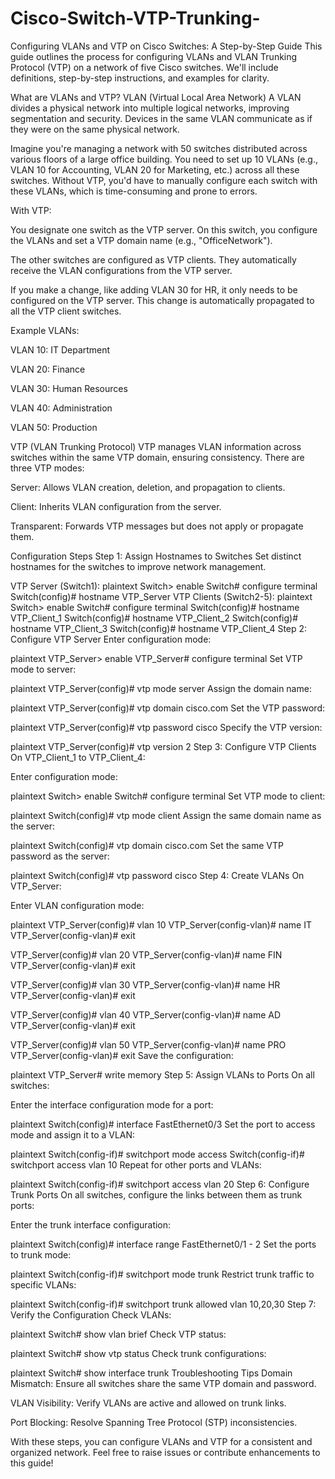 # Cisco-Switch-VTP-Trunking-

Configuring VLANs and VTP on Cisco Switches: A Step-by-Step Guide
This guide outlines the process for configuring VLANs and VLAN Trunking Protocol (VTP) on a network of five Cisco switches. We'll include definitions, step-by-step instructions, and examples for clarity.

What are VLANs and VTP?
VLAN (Virtual Local Area Network)
A VLAN divides a physical network into multiple logical networks, improving segmentation and security. Devices in the same VLAN communicate as if they were on the same physical network.

Imagine you're managing a network with 50 switches distributed across various floors of a large office building. You need to set up 10 VLANs (e.g., VLAN 10 for Accounting, VLAN 20 for Marketing, etc.) across all these switches. Without VTP, you'd have to manually configure each switch with these VLANs, which is time-consuming and prone to errors.

With VTP:

You designate one switch as the VTP server. On this switch, you configure the VLANs and set a VTP domain name (e.g., "OfficeNetwork").

The other switches are configured as VTP clients. They automatically receive the VLAN configurations from the VTP server.

If you make a change, like adding VLAN 30 for HR, it only needs to be configured on the VTP server. This change is automatically propagated to all the VTP client switches.

Example VLANs:

VLAN 10: IT Department

VLAN 20: Finance

VLAN 30: Human Resources

VLAN 40: Administration

VLAN 50: Production

VTP (VLAN Trunking Protocol)
VTP manages VLAN information across switches within the same VTP domain, ensuring consistency. There are three VTP modes:

Server: Allows VLAN creation, deletion, and propagation to clients.

Client: Inherits VLAN configuration from the server.

Transparent: Forwards VTP messages but does not apply or propagate them.

Configuration Steps
Step 1: Assign Hostnames to Switches
Set distinct hostnames for the switches to improve network management.

VTP Server (Switch1):
plaintext
Switch> enable
Switch# configure terminal
Switch(config)# hostname VTP_Server
VTP Clients (Switch2-5):
plaintext
Switch> enable
Switch# configure terminal
Switch(config)# hostname VTP_Client_1
Switch(config)# hostname VTP_Client_2
Switch(config)# hostname VTP_Client_3
Switch(config)# hostname VTP_Client_4
Step 2: Configure VTP Server
Enter configuration mode:

plaintext
VTP_Server> enable
VTP_Server# configure terminal
Set VTP mode to server:

plaintext
VTP_Server(config)# vtp mode server
Assign the domain name:

plaintext
VTP_Server(config)# vtp domain cisco.com
Set the VTP password:

plaintext
VTP_Server(config)# vtp password cisco
Specify the VTP version:

plaintext
VTP_Server(config)# vtp version 2
Step 3: Configure VTP Clients
On VTP_Client_1 to VTP_Client_4:

Enter configuration mode:

plaintext
Switch> enable
Switch# configure terminal
Set VTP mode to client:

plaintext
Switch(config)# vtp mode client
Assign the same domain name as the server:

plaintext
Switch(config)# vtp domain cisco.com
Set the same VTP password as the server:

plaintext
Switch(config)# vtp password cisco
Step 4: Create VLANs
On VTP_Server:

Enter VLAN configuration mode:

plaintext
VTP_Server(config)# vlan 10
VTP_Server(config-vlan)# name IT
VTP_Server(config-vlan)# exit

VTP_Server(config)# vlan 20
VTP_Server(config-vlan)# name FIN
VTP_Server(config-vlan)# exit

VTP_Server(config)# vlan 30
VTP_Server(config-vlan)# name HR
VTP_Server(config-vlan)# exit

VTP_Server(config)# vlan 40
VTP_Server(config-vlan)# name AD
VTP_Server(config-vlan)# exit

VTP_Server(config)# vlan 50
VTP_Server(config-vlan)# name PRO
VTP_Server(config-vlan)# exit
Save the configuration:

plaintext
VTP_Server# write memory
Step 5: Assign VLANs to Ports
On all switches:

Enter the interface configuration mode for a port:

plaintext
Switch(config)# interface FastEthernet0/3
Set the port to access mode and assign it to a VLAN:

plaintext
Switch(config-if)# switchport mode access
Switch(config-if)# switchport access vlan 10
Repeat for other ports and VLANs:

plaintext
Switch(config-if)# switchport access vlan 20
Step 6: Configure Trunk Ports
On all switches, configure the links between them as trunk ports:

Enter the trunk interface configuration:

plaintext
Switch(config)# interface range FastEthernet0/1 - 2
Set the ports to trunk mode:

plaintext
Switch(config-if)# switchport mode trunk
Restrict trunk traffic to specific VLANs:

plaintext
Switch(config-if)# switchport trunk allowed vlan 10,20,30
Step 7: Verify the Configuration
Check VLANs:

plaintext
Switch# show vlan brief
Check VTP status:

plaintext
Switch# show vtp status
Check trunk configurations:

plaintext
Switch# show interface trunk
Troubleshooting Tips
Domain Mismatch: Ensure all switches share the same VTP domain and password.

VLAN Visibility: Verify VLANs are active and allowed on trunk links.

Port Blocking: Resolve Spanning Tree Protocol (STP) inconsistencies.

With these steps, you can configure VLANs and VTP for a consistent and organized network. Feel free to raise issues or contribute enhancements to this guide!
